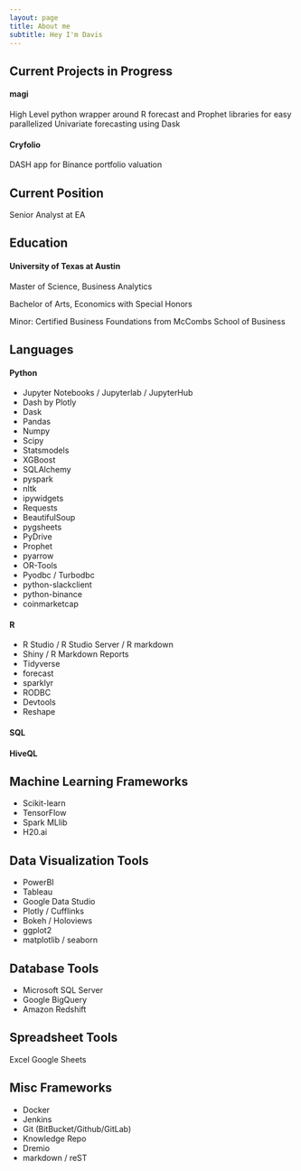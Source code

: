 ```yaml
---
layout: page
title: About me
subtitle: Hey I'm Davis
---
```

Current Projects in Progress
---


#### magi
High Level python wrapper around R forecast and Prophet libraries for easy parallelized Univariate forecasting using Dask
#### Cryfolio
DASH app for Binance portfolio valuation


Current Position
---
Senior Analyst at EA

Education
---

#### University of Texas at Austin

Master of Science, Business Analytics

Bachelor of Arts, Economics with Special Honors

  Minor: Certified Business Foundations from McCombs School of Business
  
Languages
---
#### Python

* Jupyter Notebooks / Jupyterlab / JupyterHub
* Dash by Plotly
* Dask
* Pandas
* Numpy
* Scipy
* Statsmodels
* XGBoost
* SQLAlchemy
* pyspark
* nltk
* ipywidgets
* Requests
* BeautifulSoup
* pygsheets
* PyDrive
* Prophet
* pyarrow
* OR-Tools
* Pyodbc / Turbodbc
* python-slackclient
* python-binance
* coinmarketcap
#### R

* R Studio / R Studio Server / R markdown
* Shiny / R Markdown Reports
* Tidyverse
* forecast
* sparklyr
* RODBC
* Devtools
* Reshape
#### SQL
#### HiveQL

Machine Learning Frameworks
---
* Scikit-learn
* TensorFlow
* Spark MLlib
* H20.ai

Data Visualization Tools
---
* PowerBI
* Tableau
* Google Data Studio
* Plotly / Cufflinks
* Bokeh / Holoviews
* ggplot2
* matplotlib / seaborn

Database Tools
---
* Microsoft SQL Server
* Google BigQuery
* Amazon Redshift

Spreadsheet Tools
---
Excel
Google Sheets

Misc Frameworks
---
* Docker
* Jenkins
* Git (BitBucket/Github/GitLab)
* Knowledge Repo
* Dremio
* markdown / reST


